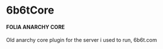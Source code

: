 # 6b6tCore

#### FOLIA ANARCHY CORE

Old anarchy core plugin for the server i used to run, 6b6t.com

